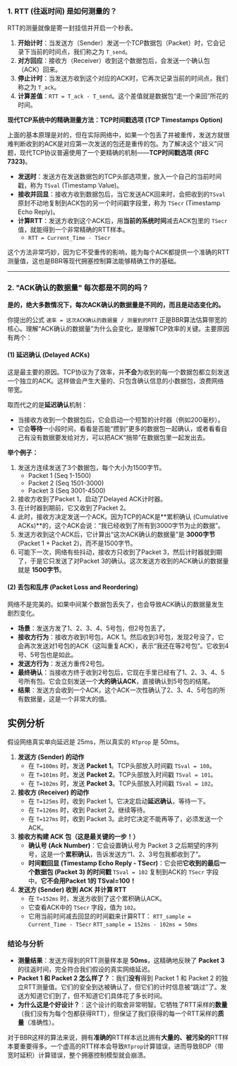 ### 1. RTT (往返时间) 是如何测量的？

RTT的测量就像是寄一封挂信并开启一个秒表。

1. **开始计时**：当发送方（Sender）发送一个TCP数据包（Packet）时，它会记录下当前的时间点，我们称之为 `T_send`。
2. **对方回应**：接收方（Receiver）收到这个数据包后，会发送一个确认包（ACK）回来。
3. **停止计时**：当发送方收到这个对应的ACK时，它再次记录当前的时间点，我们称之为 `T_ack`。
4. **计算差值**：`RTT = T_ack - T_send`。这个差值就是数据包“走一个来回”所花的时间。

**现代TCP系统中的精确测量方法：TCP时间戳选项 (TCP Timestamps Option)**

上面的基本原理是对的，但在实际网络中，如果一个包丢了并被重传，发送方就很难判断收到的ACK是对应第一次发送的包还是重传的包。为了解决这个“歧义”问题，现代TCP协议普遍使用了一个更精确的机制——**TCP时间戳选项 (RFC 7323)**。

- **发送时**：发送方在发送数据包的TCP头部选项里，放入一个自己的当前时间戳，称为 `TSval` (Timestamp Value)。
- **接收并回显**：接收方收到数据包后，当它发送ACK回来时，会把收到的`TSval`原封不动地复制到ACK包的另一个时间戳字段里，称为 `TSecr` (Timestamp Echo Reply)。
- **计算RTT**：发送方收到这个ACK后，用**当前的系统时间**减去ACK包里的 `TSecr` 值，就能得到一个非常精确的RTT样本。
  - `RTT = Current_Time - TSecr`

这个方法非常巧妙，因为它不受重传的影响，能为每个ACK都提供一个准确的RTT测量值，这也是BBR等现代拥塞控制算法能够精确工作的基础。

------



### 2. "ACK确认的数据量" 每次都是不同的吗？

**是的，绝大多数情况下，每次ACK确认的数据量是不同的，而且是动态变化的。**

你提出的公式 `速率 = 这次ACK确认的数据量 / 测量到的RTT` 正是BBR算法估算带宽的核心。理解“ACK确认的数据量”为什么会变化，是理解TCP效率的关键。主要原因有两个：



#### (1) 延迟确认 (Delayed ACKs)

这是最主要的原因。TCP协议为了效率，并**不会**为收到的每一个数据包都立刻发送一个独立的ACK。这样做会产生大量的、只包含确认信息的小数据包，浪费网络带宽。

取而代之的是**延迟确认**机制：

- 当接收方收到一个数据包后，它会启动一个短暂的计时器（例如200毫秒）。
- 它会**等待**一小段时间，看看是否能“攒到”更多的数据包一起确认，或者看看自己有没有数据要发给对方，可以把ACK“捎带”在数据包里一起发出去。

**举个例子：**

1. 发送方连续发送了3个数据包，每个大小为1500字节。
   - Packet 1 (Seq 1-1500)
   - Packet 2 (Seq 1501-3000)
   - Packet 3 (Seq 3001-4500)
2. 接收方收到了Packet 1，启动了Delayed ACK计时器。
3. 在计时器到期前，它又收到了Packet 2。
4. 此时，接收方决定发送一个ACK。因为TCP的ACK是**累积确认 (Cumulative ACKs)**的，这个ACK会说：“我已经收到了所有到3000字节为止的数据”。
5. 发送方收到这个ACK后，它计算出“这次ACK确认的数据量”是 **3000字节** (Packet 1 + Packet 2)，而不是1500字节。
6. 可能下一次，网络有些抖动，接收方只收到了Packet 3，然后计时器就到期了，于是它只发送了对Packet 3的确认。这次发送方收到的ACK确认的数据量就是 **1500字节**。



#### (2) 丢包和乱序 (Packet Loss and Reordering)

网络不是完美的。如果中间某个数据包丢失了，也会导致ACK确认的数据量发生剧烈变化。

- **场景**：发送方发了1、2、3、4、5号包，但2号包丢了。
- **接收方行为**：接收方收到1号包，ACK 1。然后收到3号包，发现2号没了，它会再次发送对1号包的ACK（这叫重复ACK），表示“我还在等2号包”。它收到4号、5号包也是如此。
- **发送方行为**：发送方重传2号包。
- **最终确认**：当接收方终于收到2号包后，它现在手里已经有了1、2、3、4、5号所有包。它会立刻发送一个**大的确认ACK**，直接确认到5号包的结尾。
- **结果**：发送方会收到一个ACK，这个ACK一次性确认了2、3、4、5号包的所有数据量，这是一个非常大的值。



## 实例分析

假设网络真实单向延迟是 25ms，所以真实的 `RTprop` 是 50ms。

1. **发送方 (Sender) 的动作**
   - 在 `T=100ms` 时，发送 **Packet 1**。TCP头部放入时间戳 `TSval = 100`。
   - 在 `T=101ms` 时，发送 **Packet 2**。TCP头部放入时间戳 `TSval = 101`。
   - 在 `T=102ms` 时，发送 **Packet 3**。TCP头部放入时间戳 `TSval = 102`。
2. **接收方 (Receiver) 的动作**
   - 在 `T=125ms` 时，收到 Packet 1。它决定启动**延迟确认**，等待一下。
   - 在 `T=126ms` 时，收到 Packet 2。继续等待。
   - 在 `T=127ms` 时，收到 Packet 3。此时它决定不能再等了，必须发送一个ACK。
3. **接收方构建 ACK 包（这是最关键的一步！）**
   - **确认号 (Ack Number)**：它会设置确认号为 Packet 3 之后期望的序列号，这是一个**累积确认**，告诉发送方“1、2、3号包我都收到了”。
   - **时间戳回显 (Timestamp Echo Reply - TSecr)**：它会把**它收到的最后一个数据包 (Packet 3) 的时间戳** `TSval = 102` 复制到ACK的 `TSecr` 字段中。**它不会用Packet 1的 TSval=100！**
4. **发送方 (Sender) 收到 ACK 并计算 RTT**
   - 在 `T=152ms` 时，发送方收到了这个累积确认ACK。
   - 它查看ACK中的 `TSecr` 字段，值为 `102`。
   - 它用当前时间减去回显的时间戳来计算RTT： `RTT_sample = Current_Time - TSecr` `RTT_sample = 152ms - 102ms = 50ms`



### 结论与分析

- **测量结果**：发送方得到的RTT测量样本是 **50ms**，这精确地反映了 **Packet 3** 的往返时间，完全符合我们假设的真实网络延迟。
- **Packet 1 和 Packet 2 怎么样了？**：我们**没有**得到 Packet 1 和 Packet 2 的独立RTT测量值。它们的安全到达被确认了，但它们的计时信息被“跳过”了。发送方知道它们到了，但不知道它们具体花了多长时间。
- **为什么这是个好设计？**：这个设计的取舍非常明智。它牺牲了RTT采样的**数量**（我们没有为每个包都获得RTT），但保证了我们获得的每一个RTT采样的**质量**（准确性）。

对于BBR这样的算法来说，拥有**准确的**RTT样本远比拥有**大量的、被污染的**RTT样本要重要得多。一个虚高的RTT样本会导致`RTprop`计算错误，进而导致BDP（带宽时延积）计算错误，整个拥塞控制模型就会崩溃。

